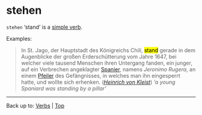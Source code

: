 # stehen

`stehen` ‘stand’ is a [simple verb](../../simpleVerbs.md).

Examples:

> In St. Jago, der Hauptstadt des Königreichs Chili, <mark>stand</mark> gerade in dem Augenblicke der großen Erderschütterung vom Jahre 1647, bei welcher viele tausend Menschen ihren Untergang fanden, ein junger, auf ein Verbrechen angeklagter [Spanier](../../../nouns/s/sp/Spanier.md), namens *Jeronimo Rugera*, an einem [Pfeiler](../../../nouns/p/pf/Pfeiler.md) des Gefängnisses, in welches man ihn eingesperrt hatte, und wollte sich erhenken. (*[Heinrich von Kleist](../../../texts/Kleist/DasErdbebenInChili.md)*) *‘a young Spaniard was standing by a pillar’*

----

Back up to: [Verbs](../../index.md) | [Top](../../../index.md)
